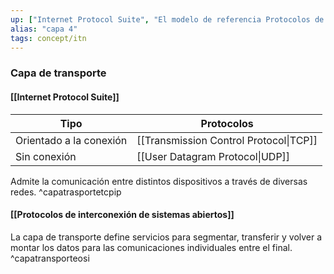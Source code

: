 ```yaml
---
up: ["Internet Protocol Suite", "El modelo de referencia Protocolos de interconexión de sistemas abiertosOSI"]
alias: "capa 4"
tags: concept/itn
---
```

### Capa de transporte
#### [[Internet Protocol Suite]]
| Tipo                    | Protocolos                             |
| ----------------------- | -------------------------------------- |
| Orientado a la conexión | [[Transmission Control Protocol\|TCP]] |
| Sin conexión            | [[User Datagram Protocol\|UDP]]        |

Admite la comunicación entre distintos dispositivos a través de diversas redes. ^capatrasportetcpip

#### [[Protocolos de interconexión de sistemas abiertos]]

La capa de transporte define servicios para segmentar, transferir y volver a montar los datos para las comunicaciones individuales entre el final. ^capatransporteosi